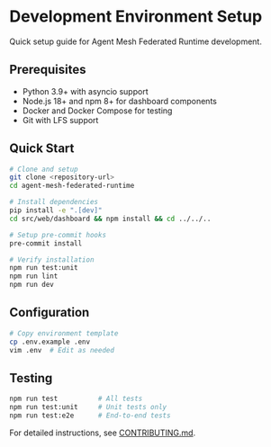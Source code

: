 # Development Environment Setup

Quick setup guide for Agent Mesh Federated Runtime development.

## Prerequisites

- Python 3.9+ with asyncio support
- Node.js 18+ and npm 8+ for dashboard components  
- Docker and Docker Compose for testing
- Git with LFS support

## Quick Start

```bash
# Clone and setup
git clone <repository-url>
cd agent-mesh-federated-runtime

# Install dependencies
pip install -e ".[dev]"
cd src/web/dashboard && npm install && cd ../../..

# Setup pre-commit hooks
pre-commit install

# Verify installation
npm run test:unit
npm run lint
npm run dev
```

## Configuration

```bash
# Copy environment template
cp .env.example .env
vim .env  # Edit as needed
```

## Testing

```bash
npm run test          # All tests
npm run test:unit     # Unit tests only
npm run test:e2e      # End-to-end tests
```

For detailed instructions, see [CONTRIBUTING.md](../CONTRIBUTING.md).